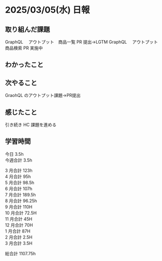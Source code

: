 # 2025/03/05(水) 日報

## 取り組んだ課題

GraphQL 　アウトプット　商品一覧 PR 提出→LGTM
GraphQL 　アウトプット　商品検索 PR 実施中

## わかったこと

## 次やること
GraohQL のアウトプット課題→PR提出

## 感じたこと
引き続き HC 課題を進める

## 学習時間

今日 3.5h
<br />
今週合計 3.5h
<br />

3 月合計 123h
<br />
4 月合計 95h
<br />
5 月合計 98.5h
<br />
6 月合計 107h
<br />
7 月合計 189.5h
<br />
8 月合計 96.25h
<br />
9 月合計 110H
<br />
10 月合計 72.5H
<br />
11 月合計 45H
<br />
12 月合計 70H
<br />
1 月合計 87H
<br />
2 月合計 2.5H
<br />
3 月合計 3.5H

総合計 1107.75h
